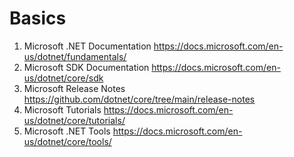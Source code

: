 # Basics
1. Microsoft .NET Documentation https://docs.microsoft.com/en-us/dotnet/fundamentals/
2. Microsoft SDK Documentation https://docs.microsoft.com/en-us/dotnet/core/sdk
3. Microsoft Release Notes https://github.com/dotnet/core/tree/main/release-notes
4. Microsoft Tutorials https://docs.microsoft.com/en-us/dotnet/core/tutorials/
5. Microsoft .NET Tools https://docs.microsoft.com/en-us/dotnet/core/tools/
